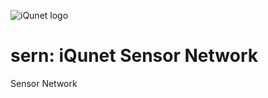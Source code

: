 ![iQunet logo](https://user-images.githubusercontent.com/36883064/75975172-4f069600-5ed8-11ea-8b56-72ea6e945c92.jpg)


# sern: iQunet Sensor Network

Sensor Network
